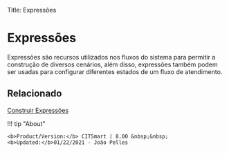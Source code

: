 Title: Expressões

# Expressões

Expressões são recursos utilizados nos fluxos do sistema para permitir a construção de diversos cenários, além disso, expressões também podem ser usadas para configurar diferentes estados de um fluxo de atendimento.

## Relacionado

[Construir Expressões][1]  


[1]:/pt-br/citsmart-platform-8/workflow/configuration/expressions-creator.html


!!! tip "About"

    <b>Product/Version:</b> CITSmart | 8.00 &nbsp;&nbsp;
    <b>Updated:</b>01/22/2021 - João Pelles  
	
